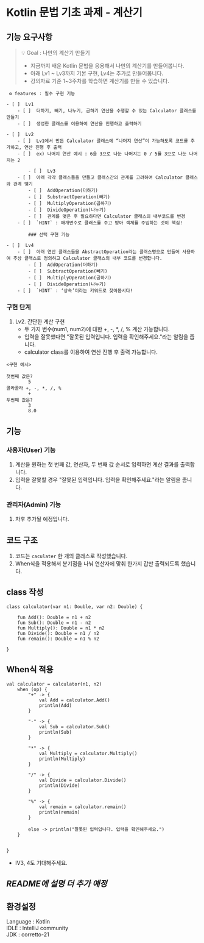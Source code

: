 # Kotlin 문법 기초 과제 - 계산기


## 기능 요구사항


  > 💡 Goal : 나만의 계산기 만들기
  >
  > - 지금까지 배운 Kotlin 문법을 응용해서 나만의 계산기를 만들어봅니다.
  > - 아래 Lv1 ~ Lv3까지 기본 구현, Lv4는 추가로 만들어봅니다.
  > - 강의자료 기준 1~3주차를 학습하면 계산기를 만들 수 있습니다.
  >

```
 ⚙ features : 필수 구현 기능

- [ ]  Lv1  
    - [ ]  더하기, 빼기, 나누기, 곱하기 연산을 수행할 수 있는 Calculator 클래스를 만들기
    - [ ]  생성한 클래스를 이용하여 연산을 진행하고 출력하기

- [ ]  Lv2
    - [ ]  Lv1에서 만든 Calculator 클래스에 “나머지 연산”이 가능하도록 코드를 추가하고, 연산 진행 후 출력
    - [ ]  ex) 나머지 연산 예시 : 6을 3으로 나눈 나머지는 0 / 5를 3으로 나눈 나머지는 2

        - [ ]  Lv3
    - [ ]  아래 각각 클래스들을 만들고 클래스간의 관계를 고려하여 Calculator 클래스와 관계 맺기
        - [ ]  AddOperation(더하기)
        - [ ]  SubstractOperation(빼기)
        - [ ]  MultiplyOperation(곱하기)
        - [ ]  DivideOperation(나누기)
        - [ ]  관계를 맺은 후 필요하다면 Calculator 클래스의 내부코드를 변경
    - [ ]  `HINT` : 매개변수로 클래스를 주고 받아 객체를 주입하는 것이 핵심!

        ### 선택 구현 기능

- [ ]  Lv4
    - [ ]  아래 연산 클래스들을 AbstractOperation라는 클래스명으로 만들어 사용하여 추상 클래스로 정의하고 Calculator 클래스의 내부 코드를 변경합니다.
        - [ ]  AddOperation(더하기)
        - [ ]  SubtractOperation(빼기)
        - [ ]  MultiplyOperation(곱하기)
        - [ ]  DivideOperation(나누기)
    - [ ]  `HINT` : ‘상속’이라는 키워드로 찾아봅시다!
```
### 구현 단계 
1. Lv2. 간단한 계산 구현
    - 두 가지 변수(num1, num2)에 대한 +, -, *, /, % 계산 가능합니다.
    - 입력을 잘못했다면 "잘못된 입력입니다. 입력을 확인해주세요."라는 알림을 줍니다.
    - calculator class를 이용하여 연산 진행 후 출력 가능합니다.

```
<구현 예시>

첫번째 값은?
        5
골라골라 +, -, *, /, %
        +
두번째 값은?
        3
        8.0
```

## 기능

### 사용자(User) 기능
1. 계산을 원하는 첫 번째 값, 연산자, 두 번째 값 순서로 입력하면 계산 결과를 출력합니다.
2. 입력을 잘못할 경우 "잘못된 입력입니다. 입력을 확인해주세요."라는 알림을 줍니다.

### 관리자(Admin) 기능
1. 차후 추가될 예정입니다.

## 코드 구조

1. 코드는 `caculater` 한 개의 클래스로 작성했습니다.
2. When식을 적용해서 분기점을 나눠 연산자에 맞춰 한가지 갑만 출력되도록 했습니다. 

## class 작성 <br/>
```
class calculator(var n1: Double, var n2: Double) {

    fun Add(): Double = n1 + n2
    fun Sub(): Double = n1 - n2
    fun Multiply(): Double = n1 * n2
    fun Divide(): Double = n1 / n2
    fun remain(): Double = n1 % n2

}
```
## When식 적용
```
val calculator = calculator(n1, n2)
    when (op) {
        "+" -> {
            val Add = calculator.Add()
            println(Add)
        }

        "-" -> {
            val Sub = calculator.Sub()
            println(Sub)
        }

        "*" -> {
            val Multiply = calculator.Multiply()
            println(Multiply)
        }

        "/" -> {
            val Divide = calculator.Divide()
            println(Divide)
        }

        "%" -> {
            val remain = calculator.remain()
            println(remain)
        }

        else -> println("잘못된 입력입니다. 입력을 확인해주세요.")
    }


}
```
* lV3, 4도 기대해주세요.
## *README에 설명 더 추가 예정*

## 환경설정<br/>
Language : Kotlin<br/>
IDLE : IntelliJ community<br/>
JDK : corretto-21 <br/>
